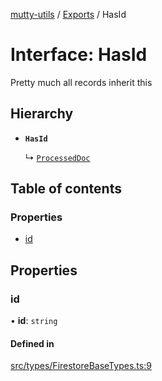 [mutty-utils](../README.md) / [Exports](../modules.md) / HasId

# Interface: HasId

Pretty much all records inherit this

## Hierarchy

- **`HasId`**

  ↳ [`ProcessedDoc`](ProcessedDoc.md)

## Table of contents

### Properties

- [id](HasId.md#id)

## Properties

### id

• **id**: `string`

#### Defined in

[src/types/FirestoreBaseTypes.ts:9](https://github.com/jonlaing/mutty-utils/blob/f9c02d2/src/types/FirestoreBaseTypes.ts#L9)

